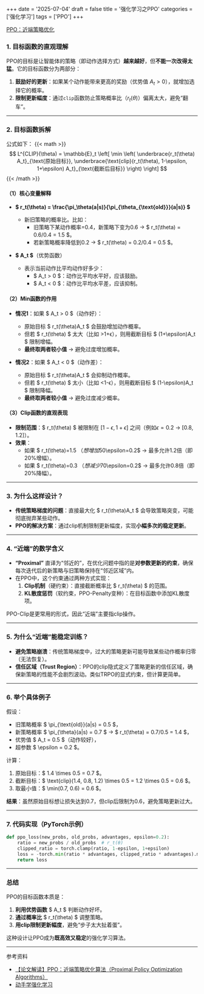 +++ 
date = '2025-07-04' 
draft = false 
title = '强化学习之PPO' 
categories = ['强化学习'] 
tags = ['PPO'] 
+++


[PPO：近端策略优化](https://arxiv.org/abs/1707.06347)


### **1. 目标函数的直观理解**
PPO的目标是让智能体的策略（即动作选择方式）**越来越好**，但**不能一次改得太猛**。它的目标函数分为两部分：

1. **鼓励好的更新**：如果某个动作能带来更高的奖励（优势值 $A_t > 0$），就增加选择它的概率。
2. **限制更新幅度**：通过`clip`函数防止策略概率比（$r_t(\theta)$）偏离太大，避免“翻车”。

---

### **2. 目标函数拆解**
公式如下：
{{< math >}}
$$
L^{CLIP}(\theta) = \mathbb{E}_t \left[ \min \left( \underbrace{r_t(\theta) A_t}_{\text{原始目标}}, \underbrace{\text{clip}(r_t(\theta), 1-\epsilon, 1+\epsilon) A_t}_{\text{截断后目标}} \right) \right]
$$
{{< /math >}}

#### **（1）核心变量解释**
- **$ r_t(\theta) = \frac{\pi_\theta(a|s)}{\pi_{\theta_{\text{old}}}(a|s)} $**  
  - 新旧策略的概率比。比如：
    - 旧策略下某动作概率=0.4，新策略下变为0.6 → $ r_t(\theta) = 0.6/0.4 = 1.5 $。
    - 若新策略概率降低到0.2 → $ r_t(\theta) = 0.2/0.4 = 0.5 $。

- **$ A_t $**（优势函数）  
  - 表示当前动作比平均动作好多少：
    - $ A_t > 0 $：动作比平均水平好，应该鼓励。
    - $ A_t < 0 $：动作比平均水平差，应该抑制。

#### **（2）Min函数的作用**
- **情况1**：如果 $ A_t > 0 $（动作好）：
  - 原始目标 $ r_t(\theta)A_t $ 会鼓励增加动作概率。
  - 但若 $ r_t(\theta) $ 太大（比如 >1+ϵ），则用截断目标 $ (1+\epsilon)A_t $ 限制增幅。
  - **最终取两者较小值** → 避免过度增加概率。

- **情况2**：如果 $ A_t < 0 $（动作差）：
  - 原始目标 $ r_t(\theta)A_t $ 会抑制动作概率。
  - 但若 $ r_t(\theta) $ 太小（比如 <1-ϵ），则用截断目标 $ (1-\epsilon)A_t $ 限制降幅。
  - **最终取两者较小值** → 避免过度减少概率。

#### **（3）Clip函数的直观表现**
- **限制范围**：$ r_t(\theta) $ 被限制在 $[1-\epsilon, 1+\epsilon]$ 之间（例如$\epsilon=0.2$ → [0.8, 1.2]）。
- **效果**：
  - 如果 $ r_t(\theta)=1.5 $（想增加50%概率），但$\epsilon=0.2$ → 最多允许1.2倍（即20%增幅）。
  - 如果 $ r_t(\theta)=0.3 $（想减少70%概率），但$\epsilon=0.2$ → 最多允许0.8倍（即20%降幅）。

---

### **3. 为什么这样设计？**
- **传统策略梯度的问题**：直接最大化 $ r_t(\theta)A_t $ 会导致策略突变，可能彻底抛弃某些动作。
- **PPO的解决方案**：通过clip机制限制更新幅度，实现**小幅多次的稳定更新**。

---
### **4. “近端”的数学含义**
- **“Proximal”** 直译为“邻近的”，在优化问题中指的是**对参数更新的约束**，确保每次迭代后的新策略与旧策略保持在“邻近区域”内。
- 在PPO中，这个约束通过两种方式实现：
  1. **Clip机制**（硬约束）：直接截断概率比 $ r_t(\theta) $ 的范围。
  2. **KL散度惩罚**（软约束，PPO-Penalty变种）：在目标函数中添加KL散度项。

PPO-Clip是更常用的形式，因此“近端”主要指clip操作。

---

### **5. 为什么“近端”能稳定训练？**
- **避免策略崩溃**：传统策略梯度中，过大的策略更新可能导致某些动作概率归零（无法恢复）。
- **信任区域（Trust Region）**：PPO的clip隐式定义了策略更新的信任区域，确保新策略的性能不会剧烈波动。类似TRPO的显式约束，但计算更简单。

---

### **6. 举个具体例子**
假设：
- 旧策略概率 $ \pi_{\text{old}}(a|s) = 0.5 $，
- 新策略概率 $ \pi_{\theta}(a|s) = 0.7 $ → $ r_t(\theta) = 0.7/0.5 = 1.4 $，
- 优势值 $ A_t = 0.5 $（动作较好），
- 超参数 $ \epsilon = 0.2 $。

计算：
1. 原始目标：$ 1.4 \times 0.5 = 0.7 $。
2. 截断目标：$ \text{clip}(1.4, 0.8, 1.2) \times 0.5 = 1.2 \times 0.5 = 0.6 $。
3. 取最小值：$ \min(0.7, 0.6) = 0.6 $。

**结果**：虽然原始目标想让损失达到0.7，但clip后限制为0.6，避免策略更新过大。

---

### **7. 代码实现（PyTorch示例）**
```python
def ppo_loss(new_probs, old_probs, advantages, epsilon=0.2):
    ratio = new_probs / old_probs  # r_t(θ)
    clipped_ratio = torch.clamp(ratio, 1-epsilon, 1+epsilon)
    loss = -torch.min(ratio * advantages, clipped_ratio * advantages).mean()
    return loss
```

---

### **总结**
PPO的目标函数本质是：
1. **利用优势函数** $ A_t $ 判断动作好坏。
2. **通过概率比** $ r_t(\theta) $ 调整策略。
3. **用clip限制更新幅度**，避免“步子太大扯着蛋”。

这种设计让PPO成为**既高效又稳定**的强化学习算法。

---

参考资料

- [【论文解读】PPO：近端策略优化算法（Proximal Policy Optimization Algorithms）](https://zhuanlan.zhihu.com/p/9914683156)
- [动手学强化学习](https://hrl.boyuai.com/chapter/2/ppo%E7%AE%97%E6%B3%95)
